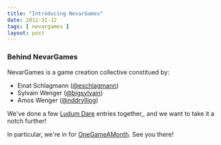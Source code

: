 ```yaml
---
title: "Introducing NevarGames"
date: 2012-31-12
tags: [ nevargames ]
layout: post
---
```


### Behind NevarGames

NevarGames is a game creation collective constitued by:

  * Einat Schlagmann ([@eschlagmann](https://twitter.com/eschlagmann))
  * Sylvain Wenger ([@bigsylvain](https://twitter.com/bigsylvain))
  * Amos Wenger ([@nddrylliog](https://twitter.com/nddrylliog))

We've done a few [Ludum Dare](http://ludumdare.com/compo) entries together,,
and we want to take it a notch further!

In particular, we're in for [OneGameAMonth](http://onegameamonth.com).
See you there!

